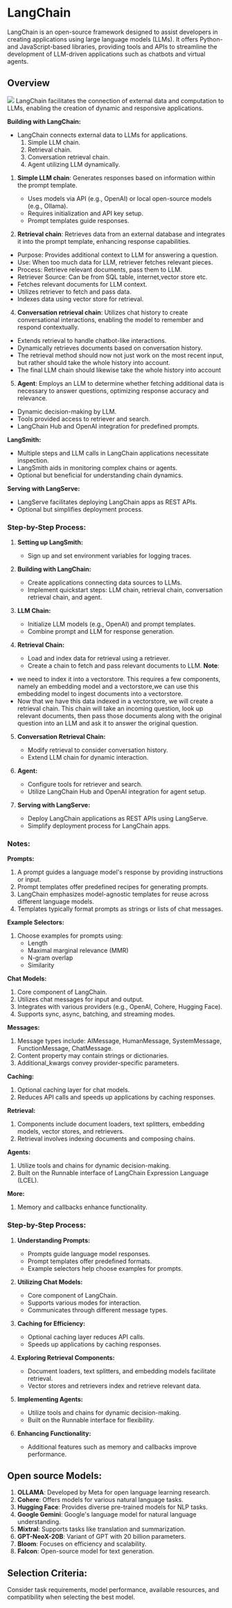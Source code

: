 # LangChain

LangChain is an open-source framework designed to assist developers in creating applications using large language models (LLMs). It offers Python- and JavaScript-based libraries, providing tools and APIs to streamline the development of LLM-driven applications such as chatbots and virtual agents.

## Overview
![](https://python.langchain.com/svg/langchain_stack.svg)
LangChain facilitates the connection of external data and computation to LLMs, enabling the creation of dynamic and responsive applications.

**Building with LangChain:**
- LangChain connects external data to LLMs for applications.
  1. Simple LLM chain.
  2. Retrieval chain.
  3. Conversation retrieval chain.
  4. Agent utilizing LLM dynamically.

1. **Simple LLM chain**: Generates responses based on information within the prompt template.
    - Uses models via API (e.g., OpenAI) or local open-source models (e.g., Ollama).
    - Requires initialization and API key setup.
    - Prompt templates guide responses.
   
3. **Retrieval chain**: Retrieves data from an external database and integrates it into the prompt template, enhancing response capabilities.
  - Purpose: Provides additional context to LLM for answering a question.
  - Use: When too much data for LLM, retriever fetches relevant pieces.
  - Process: Retrieve relevant documents, pass them to LLM.
  - Retriever Source: Can be from SQL table, internet,vector store etc.
  - Fetches relevant documents for LLM context.
  - Utilizes retriever to fetch and pass data.
  - Indexes data using vector store for retrieval.
4. **Conversation retrieval chain**: Utilizes chat history to create conversational interactions, enabling the model to remember and respond contextually.
  - Extends retrieval to handle chatbot-like interactions.
  - Dynamically retrieves documents based on conversation history.
  - The retrieval method should now not just work on the most recent input, but rather should take the whole history into account.
  - The final LLM chain should likewise take the whole history into account
5. **Agent**: Employs an LLM to determine whether fetching additional data is necessary to answer questions, optimizing response accuracy and relevance.
  - Dynamic decision-making by LLM.
  - Tools provided access to retriever and search.
  - LangChain Hub and OpenAI integration for predefined prompts.

**LangSmith:**
- Multiple steps and LLM calls in LangChain applications necessitate inspection.
- LangSmith aids in monitoring complex chains or agents.
- Optional but beneficial for understanding chain dynamics.

**Serving with LangServe:**
- LangServe facilitates deploying LangChain apps as REST APIs.
- Optional but simplifies deployment process.

### Step-by-Step Process:

1. **Setting up LangSmith:**
   - Sign up and set environment variables for logging traces.

2. **Building with LangChain:**
   - Create applications connecting data sources to LLMs.
   - Implement quickstart steps: LLM chain, retrieval chain, conversation retrieval chain, and agent.

3. **LLM Chain:**
   - Initialize LLM models (e.g., OpenAI) and prompt templates.
   - Combine prompt and LLM for response generation.

4. **Retrieval Chain:**
   - Load and index data for retrieval using a retriever.
   - Create a chain to fetch and pass relevant documents to LLM.
**Note**:
- we need to index it into a vectorstore. This requires a few components, namely an embedding model and a vectorstore,we can use this embedding model to ingest documents into a vectorstore.
- Now that we have this data indexed in a vectorstore, we will create a retrieval chain. This chain will take an incoming question, look up relevant documents, then pass those documents along with the original question into an LLM and ask it to answer the original question.
5. **Conversation Retrieval Chain:**
   - Modify retrieval to consider conversation history.
   - Extend LLM chain for dynamic interaction.

6. **Agent:**
   - Configure tools for retriever and search.
   - Utilize LangChain Hub and OpenAI integration for agent setup.

7. **Serving with LangServe:**
   - Deploy LangChain applications as REST APIs using LangServe.
   - Simplify deployment process for LangChain apps.

### Notes:

**Prompts:**
1. A prompt guides a language model's response by providing instructions or input.
2. Prompt templates offer predefined recipes for generating prompts.
3. LangChain emphasizes model-agnostic templates for reuse across different language models.
4. Templates typically format prompts as strings or lists of chat messages.

**Example Selectors:**
1. Choose examples for prompts using:
   - Length
   - Maximal marginal relevance (MMR)
   - N-gram overlap
   - Similarity

**Chat Models:**
1. Core component of LangChain.
2. Utilizes chat messages for input and output.
3. Integrates with various providers (e.g., OpenAI, Cohere, Hugging Face).
4. Supports sync, async, batching, and streaming modes.

**Messages:**
1. Message types include: AIMessage, HumanMessage, SystemMessage, FunctionMessage, ChatMessage.
2. Content property may contain strings or dictionaries.
3. Additional_kwargs convey provider-specific parameters.

**Caching:**
1. Optional caching layer for chat models.
2. Reduces API calls and speeds up applications by caching responses.

**Retrieval:**
1. Components include document loaders, text splitters, embedding models, vector stores, and retrievers.
2. Retrieval involves indexing documents and composing chains.

**Agents:**
1. Utilize tools and chains for dynamic decision-making.
2. Built on the Runnable interface of LangChain Expression Language (LCEL).

**More:**
1. Memory and callbacks enhance functionality.
  
### Step-by-Step Process:

1. **Understanding Prompts:**
   - Prompts guide language model responses.
   - Prompt templates offer predefined formats.
   - Example selectors help choose examples for prompts.

2. **Utilizing Chat Models:**
   - Core component of LangChain.
   - Supports various modes for interaction.
   - Communicates through different message types.

3. **Caching for Efficiency:**
   - Optional caching layer reduces API calls.
   - Speeds up applications by caching responses.

4. **Exploring Retrieval Components:**
   - Document loaders, text splitters, and embedding models facilitate retrieval.
   - Vector stores and retrievers index and retrieve relevant data.

5. **Implementing Agents:**
   - Utilize tools and chains for dynamic decision-making.
   - Built on the Runnable interface for flexibility.

6. **Enhancing Functionality:**
   - Additional features such as memory and callbacks improve performance.


## Open source Models:

1. **OLLAMA**: Developed by Meta for open language learning research.
2. **Cohere**: Offers models for various natural language tasks.
3. **Hugging Face**: Provides diverse pre-trained models for NLP tasks.
4. **Google Gemini**: Google's language model for natural language understanding.
5. **Mixtral**: Supports tasks like translation and summarization.
6. **GPT-NeoX-20B**: Variant of GPT with 20 billion parameters.
7. **Bloom**: Focuses on efficiency and scalability.
8. **Falcon**: Open-source model for text generation.

## Selection Criteria:

Consider task requirements, model performance, available resources, and compatibility when selecting the best model.



